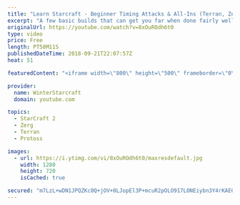 ```yaml
---
title: "Learn Starcraft - Beginner Timing Attacks & All-Ins (Terran, Zerg & Protoss)"
excerpt: "A few basic builds that can get you far when done fairly well. Also important is how not to overextend and lose everything."
originalUrl: https://youtube.com/watch?v=8xOuROdh6t0
type: video
price: Free
length: PT58M11S
publishedDateTime: 2018-09-21T22:07:57Z
heat: 51

featuredContent: "<iframe width=\"800\" height=\"500\" frameborder=\"0\" src=\"https://www.youtube.com/embed/8xOuROdh6t0\" allow=\"accelerometer; autoplay; encrypted-media; gyroscope; picture-in-picture\" allowfullscreen></iframe>"

provider:
  name: WinterStarcraft
  domain: youtube.com

topics:
  - StarCraft 2
  - Zerg
  - Terran
  - Protoss

images:
  - url: https://i.ytimg.com/vi/8xOuROdh6t0/maxresdefault.jpg
    width: 1280
    height: 720
    isCached: true

secured: "m7LzL+wDN1JPQZKc0Q+jOV+0LJopEl3P+mcuR2pOLO917LONEiybn3Y4rKAE0N9tfjONPsDs7r7oOHINzeLYqPE7BqqmouSMdhSa36GtPJfm7WyN2Ar64V6HhQeyxJk9Q8ThtqKppOo7biJ6FTFndJ0byWAusCqpttwPKNso/caCrhkFtigiCMzJwKTYIqCEzFjkYTM4i7qqoAmUvabEFTExHWbi/BLarRUyUDwEYrMNe1Q9rFx3789O4FM5WwbQ0GtRjGLopqxykxdZHZgm4fBCv7C9UvKDUAKdIwvG4Lwf8GBopcMxYLG6C7EUKKoGOo9rWzHcmtF2I/RfDUKkKILVabC4E62tWmo864O/gic1qws51x6Qp5YbenasoEMBa9wIFksoCEX/r57zdNhdDqbZ3r91oRsfV8UEaaxGVQw=;2KqA7lWQ3fQA4TieD3vh1g=="
---
```



